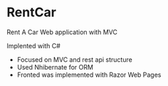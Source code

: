 # RentCar
Rent A Car Web application with MVC

Implented with C#

- Focused on MVC and rest api structure <br/>
- Used Nhibernate for ORM <br/>
- Fronted was implemented with Razor Web Pages <br/>
